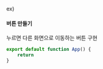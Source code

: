 ex)
#### 버튼 만들기
누르면 다른 화면으로 이동하는 버튼 구현
```javascript
export default function App() {
    return
}
```